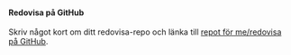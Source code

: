 #### Redovisa på GitHub

Skriv något kort om ditt redovisa-repo och länka till [repot för me/redovisa på GitHub](https://github.com/ussesaleem/design).
